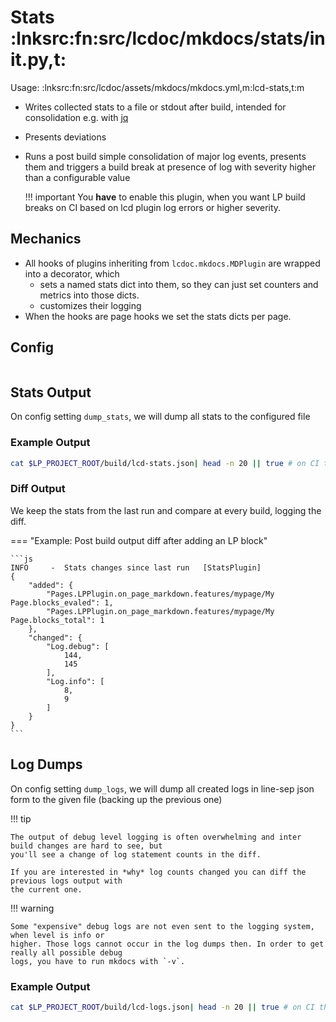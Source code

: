 # Stats :lnksrc:fn:src/lcdoc/mkdocs/stats/__init__.py,t:

Usage: :lnksrc:fn:src/lcdoc/assets/mkdocs/mkdocs.yml,m:lcd-stats,t:m

- Writes collected stats to a file or stdout after build, intended for consolidation e.g. with [jq](https://stedolan.github.io/jq/download/)
- Presents deviations
- Runs a post build simple consolidation of major log events, presents them and triggers a build
  break at presence of log with severity higher than a configurable value

    !!! important 
        You **have** to enable this plugin, when you want LP build breaks on CI based on lcd plugin log
        errors or higher severity.



## Mechanics

- All hooks of plugins inheriting from `lcdoc.mkdocs.MDPlugin` are wrapped into a decorator, which
    - sets a named stats dict into them, so they can just set counters and metrics into those dicts.
    - customizes their logging
- When the hooks are page hooks we set the stats dicts per page.


## Config


```python lp mode=show_src delim=stats_config dir=src/lcdoc
```

## Stats Output

On config setting `dump_stats`, we will dump all stats to the configured file

### Example Output

```bash lp fmt=mk_console 
cat $LP_PROJECT_ROOT/build/lcd-stats.json| head -n 20 || true # on CI the first run will have no such file
```

### Diff Output

We keep the stats from the last run and compare at every build, logging the diff.

=== "Example: Post build output diff after adding an LP block"

    ```js
    INFO     -  Stats changes since last run   [StatsPlugin]
    {
        "added": {
            "Pages.LPPlugin.on_page_markdown.features/mypage/My Page.blocks_evaled": 1,
            "Pages.LPPlugin.on_page_markdown.features/mypage/My Page.blocks_total": 1
        },
        "changed": {
            "Log.debug": [
                144,
                145
            ],
            "Log.info": [
                8,
                9
            ]
        }
    }
    ```

## Log Dumps

On config setting `dump_logs`, we will dump all created logs in line-sep json form to the given file
(backing up the previous one)

!!! tip

    The output of debug level logging is often overwhelming and inter build changes are hard to see, but
    you'll see a change of log statement counts in the diff.

    If you are interested in *why* log counts changed you can diff the previous logs output with
    the current one.

!!! warning
    
    Some "expensive" debug logs are not even sent to the logging system, when level is info or
    higher. Those logs cannot occur in the log dumps then. In order to get really all possible debug
    logs, you have to run mkdocs with `-v`.


### Example Output

```bash lp fmt=mk_console 
cat $LP_PROJECT_ROOT/build/lcd-logs.json| head -n 20 || true # on CI the first run will have no such file
```


